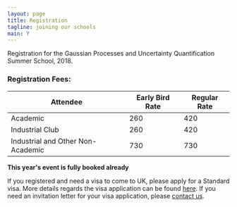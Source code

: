 ```yaml
---
layout: page
title: Registration
tagline: joining our schools
main: Y
---
```



Registration for the Gaussian Processes and Uncertainty Quantification Summer School, 2018.

### Registration Fees:

Attendee                         | Early Bird Rate | Regular Rate
---------------------------------|-----------------|--------------
Academic                 |  260 |  420
Industrial Club          |  260 |  420
Industrial and Other Non-Academic  | 730 |  730


**This year's event is fully booked already**

<!---

**Early bird registration before 1st July**

Follow the link below to register. Academics and members of our
industrial club can register at the reduced rate. Other registrants need
to register at the full cost.

-->

If you registered and need a visa to come to UK, please apply for a Standard 
visa. More details regards the visa application can be found
[here](https://www.gov.uk/standard-visitor-visa). If you need an
invitation letter for your visa application, please [contact us](mailto:mauricio.alvarez@sheffield.ac.uk).
